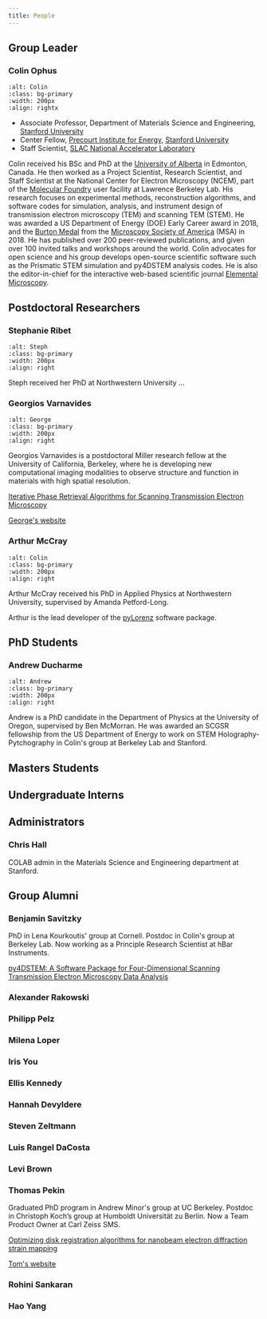 ```yaml
---
title: People
---
```



## Group Leader

### Colin Ophus

```{image} /images/people/OphusColin.jpg
:alt: Colin
:class: bg-primary
:width: 200px
:align: rightx
```

- Associate Professor, Department of Materials Science and Engineering, [Stanford University](https://www.stanford.edu/)
- Center Fellow, [Precourt Institute for Energy](https://energy.stanford.edu/), [Stanford University](https://www.stanford.edu/)
- Staff Scientist, [SLAC National Accelerator Laboratory](https://www6.slac.stanford.edu/)

Colin received his BSc and PhD at the [University of Alberta](https://www.ualberta.ca/en/index.html) in Edmonton, Canada. He then worked as a Project Scientist, Research Scientist, and Staff Scientist at the National Center for Electron Microscopy (NCEM), part of the [Molecular Foundry](https://foundry.lbl.gov/) user facility at Lawrence Berkeley Lab. His research focuses on experimental methods, reconstruction algorithms, and software codes for simulation, analysis, and instrument design of transmission electron microscopy (TEM) and scanning TEM (STEM). He was awarded a US Department of Energy (DOE) Early Career award in 2018, and the [Burton Medal](https://microscopy.org/Society-Awards-Recipients#2022) from the [Microscopy Society of America](https://microscopy.org/) (MSA) in 2018. He has published over 200 peer-reviewed publications, and given over 100 invited talks and workshops around the world. Colin advocates for open science and his group develops open-source scientific software such as the Prismatic STEM simulation and py4DSTEM analysis codes. He is also the editor-in-chief for the interactive web-based scientific journal [Elemental Microscopy](https://www.elementalmicroscopy.com/).



## Postdoctoral Researchers

### Stephanie Ribet

```{image} /images/people/RibetSteph.jpg
:alt: Steph
:class: bg-primary
:width: 200px
:align: right
```

Steph received her PhD at Northwestern University ...



### Georgios Varnavides

```{image} /images/people/VarnavidesGeorge.jpg
:alt: George
:class: bg-primary
:width: 200px
:align: right
```

Georgios Varnavides is a postdoctoral Miller research fellow at the University of California, Berkeley, where he is developing new computational imaging modalities to observe structure and function in materials with high spatial resolution.

[Iterative Phase Retrieval Algorithms for Scanning Transmission Electron Microscopy
](@https://doi.org/10.48550/arXiv.2309.05250)

[George's website](https://gvarnavides.com/about/)


### Arthur McCray

```{image} /images/people/McCrayArthur.jpg
:alt: Colin
:class: bg-primary
:width: 200px
:align: right
```

Arthur McCray received his PhD in Applied Physics at Northwestern University, supervised by Amanda Petford-Long.

Arthur is the lead developer of the [pyLorenz](https://github.com/PyLorentz/PyLorentz) software package.


## PhD Students

### Andrew Ducharme

```{image} /images/people/DucharmeAndrew.jpg
:alt: Andrew
:class: bg-primary
:width: 200px
:align: right
```

Andrew is a PhD candidate in the Department of Physics at the University of Oregon, supervised by Ben McMorran. He was awarded an SCGSR fellowship from the US Department of Energy to work on STEM Holography-Pytchography in Colin's group at Berkeley Lab and Stanford.

## Masters Students


## Undergraduate Interns


## Administrators

### Chris Hall

COLAB admin in the Materials Science and Engineering department at Stanford.



## Group Alumni


### Benjamin Savitzky

PhD in Lena Kourkoutis' group at Cornell. Postdoc in Colin's group at Berkeley Lab. Now working as a Principle Research Scientist at hBar Instruments.

[py4DSTEM: A Software Package for Four-Dimensional Scanning Transmission Electron Microscopy Data Analysis](@doi.org/10.1017/S1431927621000477)

### Alexander Rakowski

### Philipp Pelz

### Milena Loper

### Iris You

### Ellis Kennedy

### Hannah Devyldere

### Steven Zeltmann

### Luis Rangel DaCosta

### Levi Brown

### Thomas Pekin

Graduated PhD program in Andrew Minor's group at UC Berkeley.  Postdoc in Christoph Koch’s group at Humboldt Universität zu Berlin. Now a Team Product Owner at Carl Zeiss SMS.

[Optimizing disk registration algorithms for nanobeam electron diffraction strain mapping](@doi.org/10.1016/j.ultramic.2016.12.021)

[Tom's website](https://tcpekin.com/about)


### Rohini Sankaran

### Hao Yang




